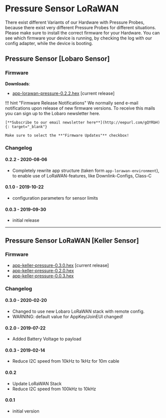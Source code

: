# Pressure Sensor LoRaWAN 
There exist different Variants of our Hardware with Pressure Probes, because there exist very 
different Pressure Probes for different situations. Please make sure to install the correct 
firmware for your Hardware. You can see which firmware your device is running, by checking the 
log with our config adapter, while the device is booting.

## Pressure Sensor [Lobaro Sensor]

### Firmware

**Downloads**:

* [app-lorawan-pressure-0.2.2.hex](firmware/app-lorawan-pressure-0.2.2.hex) [current release]

!!! hint "Firmware Release Notifications"
    We normally send e-mail notifications upon release of new firmware versions. To receive this mails you can sign up
    to the Lobaro newsletter here.
    
    [**Subscribe to our email newsletter here**](http://eepurl.com/gQYRbH){: target="_blank"} 
     
    Make sure to select the **"Firmware Updates"** checkbox!   

### Changelog

#### 0.2.2 - 2020-08-06
- Completely rewrite app structure (taken form `app-lorawan-environment`), to enable use 
  of LoRaWAN-features, like Downlink-Configs, Class-C

#### 0.1.0 - 2019-10-22
- configuration parameters for sensor limits

#### 0.0.3 - 2019-09-30
- initial release

----
## Pressure Sensor LoRaWAN [Keller Sensor]

### Firmware

* [app-keller-pressure-0.3.0.hex](firmware/app-keller-pressure-0.3.0.hex) [current release]
* [app-keller-pressure-0.2.0.hex](firmware/app-keller-pressure-0.2.0.hex)
* [app-keller-pressure-0.0.3.hex](firmware/app-keller-pressure-0.0.3.hex)

### Changelog

#### 0.3.0 - 2020-02-20
- Changed to use new Lobaro LoRaWAN stack with remote config.
- WARNING: default value for AppKey/JoinEUI changed!

#### 0.2.0 - 2019-07-22
- Added Battery Voltage to payload

#### 0.0.3 - 2019-02-14
- Reduce I2C speed from 10kHz to 1kHz for 10m cable

#### 0.0.2
- Update LoRaWAN Stack
- Reduce I2C speed from 100kHz to 10kHz

#### 0.0.1 
- initial version
